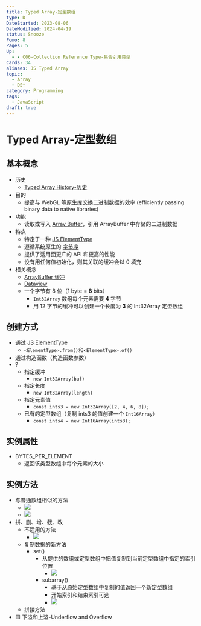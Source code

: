```yaml
---
title: Typed Array-定型数组
type: D
DateStarted: 2023-08-06
DateModified: 2024-04-19
status: Snooze
Pomo: 8
Pages: 5
Up:
  - - C06-Collection Reference Type-集合引用类型
Cards: 34
aliases: JS Typed Array
topic:
  - Array
  - DS+
category: Programming
tags:
  - JavaScript
draft: true
---
```


# Typed Array-定型数组

## 基本概念

- 历史
  - [Typed Array History-历史](Typed-Array-History-历史)
- 目的
  - 提高与 WebGL 等原生库交换二进制数据的效率 (efficiently passing binary data to native libraries)
- 功能
  - 读取或写入 [Array Buffer](ArrayBuffer-缓冲)，引用 ArrayBuffer 中存储的二进制数据
- 特点
  - 特定于一种 [JS ElementType](ElementType)
  - 遵循系统原生的 [字节序](Endianness-字节序)
  - 提供了适用面更广的 API 和更高的性能
  - 没有用任何值初始化，则其关联的缓冲会以 0 填充
- 相关概念
  - [ArrayBuffer 缓冲](ArrayBuffer-缓冲)
  - [Dataview](Dataview)
  - 一个字节有 8 位（1 byte = **8** bits）
    - `Int32Array` 数组每个元素需要 **4** 字节
    - 用 12 字节的缓冲可以创建一个长度为 **3** 的 Int32Array 定型数组

## 创建方式

- 通过 [JS ElementType](ElementType)
  - `<ElementType>.from()`和`<ElementType>.of()`
- 通过构造函数（构造函数参数）
- ?
  - 指定缓冲
    - `new Int32Array(buf)`
  - 指定长度
    - `new Int32Array(length)`
  - 指定元素值
    - `const ints3 = new Int32Array([2, 4, 6, 8]);`
  - 已有的定型数组（复制 ints3 的值创建一个 `Int16Array`）
    - `const ints4 = new Int16Array(ints3);`

## 实例属性

- BYTES_PER_ELEMENT
  - 返回该类型数组中每个元素的大小

## 实例方法

- 与普通数组相似的方法
  - ![](https://cdn.jsdelivr.net/gh/jenniferwonder/bimg/programming/1691479384516.png)
  - ![](https://cdn.jsdelivr.net/gh/jenniferwonder/bimg/programming/1691479394996.png)
- 拼、删、增、截、改
  - 不适用的方法
    - ![](https://cdn.jsdelivr.net/gh/jenniferwonder/bimg/programming/1691479512448.png)
  - 复制数据的新方法
    - set()
      - 从提供的数组或定型数组中把值复制到当前定型数组中指定的索引位置
        - ![](https://cdn.jsdelivr.net/gh/jenniferwonder/bimg/programming/1691479695992.png)
      - subarray()
        - 基于从原始定型数组中复制的值返回一个新定型数组
        - 开始索引和结束索引可选
        - ![](https://cdn.jsdelivr.net/gh/jenniferwonder/bimg/programming/1691479818115.png)
  - 拼接方法
- 🟨 下溢和上溢-Underflow and Overflow
<!--SR:!2023-08-25,10,250-->
